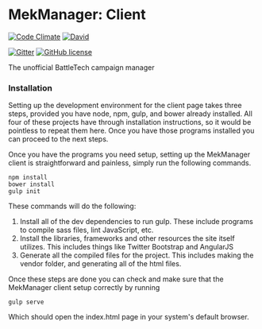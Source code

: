 # MekManager: Client

[![Code Climate](https://img.shields.io/codeclimate/github/MekManager/mekmanager_client.svg?style=flat-square)](https://codeclimate.com/github/MekManager/mekmanager_client)
[![David](https://img.shields.io/david/dev/MekManager/mekmanager_client.svg?style=flat-square)]()

[![Gitter](https://img.shields.io/badge/Gitter-Join%20Chat%20%E2%86%92-1dce73.svg?style=flat-square)](https://gitter.im/MekManager/mekmanager_api?utm_source=badge&utm_medium=badge&utm_campaign=pr-badge)
[![GitHub license](https://img.shields.io/github/license/MekManager/mekmanager_client.svg?style=flat-square)](https://www.gnu.org/copyleft/gpl.html)

The unofficial BattleTech campaign manager

### Installation

Setting up the development environment for the client page takes three steps,
provided you have node, npm, gulp, and bower already installed. All four of
these projects have through installation instructions, so it would be pointless
to repeat them here. Once you have those programs installed you can proceed
to the next steps.

Once you have the programs you need setup, setting up the MekManager client
is straightforward and painless, simply run the following commands.
```
npm install
bower install
gulp init
```

These commands will do the following:
 1. Install all of the dev dependencies to run gulp. These include programs
    to compile sass files, lint JavaScript, etc.
 2. Install the libraries, frameworks and other resources the site itself
    utilizes. This includes things like Twitter Bootstrap and AngularJS
 3. Generate all the compiled files for the project. This includes making the
    vendor folder, and generating all of the html files.

Once these steps are done you can check and make sure that the MekManager
client setup correctly by running
```
gulp serve
```
Which should open the index.html page in your system's default browser.
